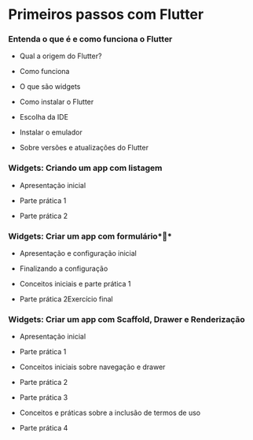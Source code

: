 # Primeiros passos com Flutter



### Entenda o que é e como funciona o Flutter

- Qual a origem do Flutter?

- Como funciona
- O que são widgets

- Como instalar o Flutter

- Escolha da IDE

- Instalar o emulador

- Sobre versões e atualizações do Flutter

### Widgets: Criando um app com listagem

- Apresentação inicial

- Parte prática 1

- Parte prática 2



### Widgets: Criar um app com formulário**

- Apresentação e configuração inicial

- Finalizando a configuração

- Conceitos iniciais e parte prática 1

- Parte prática 2Exercício final



### Widgets: Criar um app com Scaffold, Drawer e Renderização

- Apresentação inicial

- Parte prática 1

- Conceitos iniciais sobre navegação e drawer

- Parte prática 2

- Parte prática 3

- Conceitos e práticas sobre a inclusão de termos de uso

- Parte prática 4